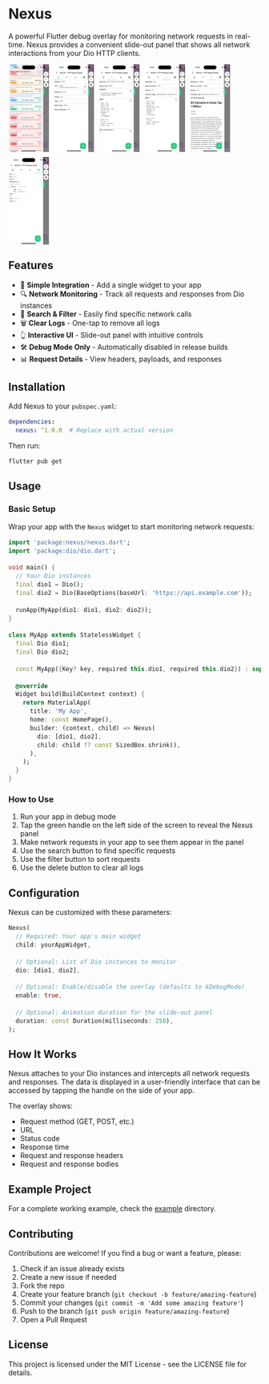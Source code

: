 <!--
This README describes the package. If you publish this package to pub.dev,
this README's contents appear on the landing page for your package.

For information about how to write a good package README, see the guide for
[writing package pages](https://dart.dev/tools/pub/writing-package-pages).

For general information about developing packages, see the Dart guide for
[creating packages](https://dart.dev/guides/libraries/create-packages)
and the Flutter guide for
[developing packages and plugins](https://flutter.dev/to/develop-packages).
-->

# Nexus

A powerful Flutter debug overlay for monitoring network requests in real-time. Nexus provides a convenient slide-out panel that shows all network interactions from your Dio HTTP clients.

<div style="display: flex; flex-direction: row; flex-wrap: wrap; gap: 10px;">
  <img src="https://github.com/Miracle-Blue/nexus/blob/dev/screenshots/screenshot_1.png" alt="Nexus Overview" width="16%" />
  <img src="https://github.com/Miracle-Blue/nexus/blob/dev/screenshots/screenshot_2.png" alt="Nexus Request Details" width="16%" />
  <img src="https://github.com/Miracle-Blue/nexus/blob/dev/screenshots/screenshot_3.png" alt="Nexus Response View" width="16%" />
  <img src="https://github.com/Miracle-Blue/nexus/blob/dev/screenshots/screenshot_4.png" alt="Nexus Search Feature" width="16%" />
  <img src="https://github.com/Miracle-Blue/nexus/blob/dev/screenshots/screenshot_5.png" alt="Nexus Search Feature" width="16%" />
  <img src="https://github.com/Miracle-Blue/nexus/blob/dev/screenshots/screenshot_6.png" alt="Nexus Search Feature" width="16%" />
</div>

## Features

- 📱 **Simple Integration** - Add a single widget to your app
- 🔍 **Network Monitoring** - Track all requests and responses from Dio instances
- 🔎 **Search & Filter** - Easily find specific network calls
- 🗑️ **Clear Logs** - One-tap to remove all logs
- 👆 **Interactive UI** - Slide-out panel with intuitive controls
- 🛠️ **Debug Mode Only** - Automatically disabled in release builds
- 📊 **Request Details** - View headers, payloads, and responses

## Installation

Add Nexus to your `pubspec.yaml`:

```yaml
dependencies:
  nexus: ^1.0.0  # Replace with actual version
```

Then run:

```bash
flutter pub get
```

## Usage

### Basic Setup

Wrap your app with the `Nexus` widget to start monitoring network requests:

```dart
import 'package:nexus/nexus.dart';
import 'package:dio/dio.dart';

void main() {
  // Your Dio instances
  final dio1 = Dio();
  final dio2 = Dio(BaseOptions(baseUrl: 'https://api.example.com'));

  runApp(MyApp(dio1: dio1, dio2: dio2));
}

class MyApp extends StatelessWidget {
  final Dio dio1;
  final Dio dio2;

  const MyApp({Key? key, required this.dio1, required this.dio2}) : super(key: key);

  @override
  Widget build(BuildContext context) {
    return MaterialApp(
      title: 'My App',
      home: const HomePage(),
      builder: (context, child) => Nexus(
        dio: [dio1, dio2],
        child: child ?? const SizedBox.shrink(),
      ),
    );
  }
}
```

### How to Use

1. Run your app in debug mode
2. Tap the green handle on the left side of the screen to reveal the Nexus panel
3. Make network requests in your app to see them appear in the panel
4. Use the search button to find specific requests
5. Use the filter button to sort requests
6. Use the delete button to clear all logs

## Configuration

Nexus can be customized with these parameters:

```dart
Nexus(
  // Required: Your app's main widget
  child: yourAppWidget,

  // Optional: List of Dio instances to monitor
  dio: [dio1, dio2],

  // Optional: Enable/disable the overlay (defaults to kDebugMode)
  enable: true,

  // Optional: Animation duration for the slide-out panel
  duration: const Duration(milliseconds: 250),
);
```

## How It Works

Nexus attaches to your Dio instances and intercepts all network requests and responses. The data is displayed in a user-friendly interface that can be accessed by tapping the handle on the side of your app.

The overlay shows:
- Request method (GET, POST, etc.)
- URL
- Status code
- Response time
- Request and response headers
- Request and response bodies

## Example Project

For a complete working example, check the [example](https://github.com/username/nexus/tree/main/example) directory.

## Contributing

Contributions are welcome! If you find a bug or want a feature, please:

1. Check if an issue already exists
2. Create a new issue if needed
3. Fork the repo
4. Create your feature branch (`git checkout -b feature/amazing-feature`)
5. Commit your changes (`git commit -m 'Add some amazing feature'`)
6. Push to the branch (`git push origin feature/amazing-feature`)
7. Open a Pull Request

## License

This project is licensed under the MIT License - see the LICENSE file for details.

